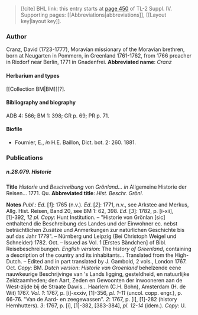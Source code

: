 > [!cite] BHL link: this entry starts at [page 450](https://www.biodiversitylibrary.org/page/33266127) of TL-2 Suppl. IV.
> Supporting pages: [[Abbreviations|abbreviations]], [[Layout key|layout key]].

### Author

Cranz, David (1723-1777), Moravian missionary of the Moravian brethren, born at Neugarten in Pommern, in Greenland 1761-1762, from 1766 preacher in Rixdorf near Berlin, 1771 in Gnadenfrei. 
**Abbreviated name**: *Cranz*

#### Herbarium and types

[[Collection BM|BM]]\[?\].

#### Bibliography and biography

ADB 4: 566; BM 1: 398; GR p. 69; PR p. 71.

#### Biofile

- Fournier, E., *in* H.E. Baillon, Dict. bot. 2: 260. 1881.

### Publications

##### n.28.079. Historie

**Title**
*Historie* und *Beschreibung* von *Grönland... in* Allgemeine Historie der Reisen... 1771. Qu.
**Abbreviated title**: *Hist. Beschr. Grönl.*

**Notes**
*Publ*.: *Ed*. \[*1*\]: 1765 (n.v.).
*Ed*. \[*2*\]: 1771, n.v., see Arkstee and Merkus, Allg. Hist. Reisen, Band 20, see BM 1: 62, 398.
*Ed*. \[*3*\]: 1782, p. \[i-xii\], \[1\]-392, *12 pl. Copy*: Hunt Institution. – "Historie von Grönlan \[sic\] enthaltend die Beschreibung des Landes und der Einwohner ec. nebst beträchtlichen Zusätze und Anmerkungen zur natürlichen Geschichte bis auf das Jahr 1779". – Nürnberg und Leipzig (Bei Christoph Weigel und Schneider) 1782. Oct. – Issued as Vol. 1 \[Erstes Bändchen\] of Bibl. Reisebeschreibungen.
*English version*: The *history of Greenland*, containing a description of the country and its inhabitants... Translated from the High-Dutch. – Edited and in part translated by J. Gambold, 2 vols., London 1767. Oct. *Copy*: BM.
*Dutch version*: *Historie van Groenland* behelzende eene nauwkeurige Beschrijvinge van 's Lands ligging, gesteldheid, en natuurlijke Zeldzaamheden; den Aart, Zeden en Gewoonten der inwooneren aan de West-zijde bij de Straate Dawis... Haarlem (C.H. Bohn), Amsterdam (H. de Wit) 1767.
*Vol. 1*: 1767, p. \[i\]-xxxiv, \[1\]-356, *pl. 1-11* (uncol. copp. engr.), p. 66-76. "Van de Aard- en zeegewassen".
*2*: 1767, p. \[i\], \[1\]-282 (history Hernhutters).
*3*: 1767, p. \[i\], \[1\]-382, \[383-384\], *pl. 12-14* (idem.). *Copy*: U.

